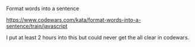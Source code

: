 Format words into a sentence

https://www.codewars.com/kata/format-words-into-a-sentence/train/javascript

I put at least 2 hours into this but could never get the all clear in codewars. 